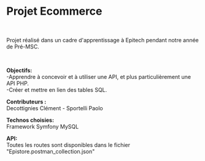 <h1><b>Projet Ecommerce</b></h1> <br>
	<p>Projet réalisé dans un cadre d'apprentissage à Epitech pendant notre année de Pré-MSC.</p><br>

<b>Objectifs:</b><br>
-Apprendre à concevoir et à utiliser une API, et plus particulièrement une API PHP.<br>
-Créer et mettre en lien des tables SQL.<br>

<b>Contributeurs :</b><br>
	Decottignies Clément - Sportelli Paolo

<b>Technos choisies:</b><br>
	Framework Symfony
	MySQL

<b>API:</b><br>
	Toutes les routes sont disponibles dans le fichier "Epistore.postman_collection.json"

